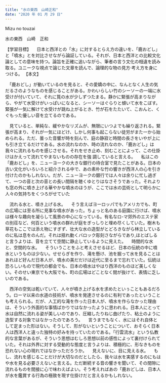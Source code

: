 ```yaml
---
title: "水の東西　山崎正和"
date: "2020 年 01 月 29 日"
---
```


Mizu no touzai

水の東西　山崎　正和

【学習目標】
　日本と西洋との「水」に対するとらえ方の違いを、「鹿おどし」と「噴水」とを対比させながら論証している。それが、日本と西洋との比較文化論としての意味を持つ。論旨を正確に追いながら、筆者の言う文化の相違を読み取る。ユニークな視点で論じた文章を読んで、論理的な物の見方·考え方を身につける。
【本文】

　「鹿おどし」が動いているのを見ると、その愛嬌の中に、なんとなく人生の気だるさのようなものを感じることがある。かわいらしい竹のシーソーの一端に水受けが付いていて、それに筧の水が少しずつたまる。静かに緊張が高まりながら、やがて水受けがいっぱいになると、シーソーはぐらりと傾いて水をこぼす。緊張が一気に解けて水受けが跳ね上がるとき、竹が石をたたいて、こおんと、くぐもった優しい音を立てるのである。

　見ていると、単純な、緩やかなリズムが、無限にいつよでも繰り返される。緊張が高まり、それが一気にほどけ、しかし何事も起こらない徒労がまた一から始められる。ただ、曇った音響が時を刻んで、庭の静寂と時間の長さをいやが上にも引き立てるだけである。水の流れなのか、時の流れなのか、「鹿おどし」は我々に流れるものを感じさせる。それをせき止め、刻むことによって、この仕掛けはかえって流れてやまないものの存在を強
   調していると言える。
　私はこの「鹿おどし」を、ニューヨークの大きな銀行の待合室で見たことがある。日本の古い文化がいろいろと紹介される中で、あの素朴な竹の響きが西洋人の心を引き付けたのかもしれない。だが、ニューヨークの銀行では人々は余りに忙し過ぎて、一つの音と次の音との長い間隔を聴くゆとりはなさそうであった。それよりも窓の外に噴き上げる華やかな噴水のほうが、ここでは水の芸術として明らかに人々の気持ちをくつろがせていた

　流れる水と、噴き上げる水。
　そう言えばヨーロッパでもアメリカでも、町の広場には至る所に見事な噴水があった。ちょっと名のある庭園に行けば、噴水は様々な趣向を凝らして風景の中心になっている。有名なロ-マ郊外のエステ家の別荘など、何百という噴水の群れが庭をぎっしりと埋め尽くしていた。樹木も草花もここでは添え物にすぎず、壮大な水の造型がとどろきながら林立しているのに私は息をのんだ。それは揺れ動くバロック彫刻さながらであり,ほとばしると言うよりは、音を立てて空間に静止しているように見えた。
　時間的な水と、空間的な水。
　そういうことをふと考えさせるほど、日本の伝統の中に噴水というものは少ない。せせらぎを作り、滝を懸け、池を掘って水を見ることはあれほど好んだ日本人が、噴水の美だだけは近代に至るまで忘れていた。伝統は恐ろしいもので現代の都会でも、日本の噴水はやはり西洋のものほど美しくない。そのせい東京でも大阪でも、町の広場はどことなく間が抜けて、表情に乏しいのである。

　西洋の空気は乾いていて、人々が噴き上げる水を求めたといぅこともあるだろう。ローマ以来の水道の技術が、噴水を発達させるのに有利であったということも考えられる。だが、人工的な滝を作った日本人が、噴水を作らなかった理由は、そういう外面的な事情ばかりではなかったように思われる。日本人にとって水は自然に流れる姿が美しいのであり、圧縮したりねじ曲げたり、粘土のように造型する対象ではなかったのであろう。
　言うまでもなく、水にはそれ自体として定まった形はない。そうして、形がないということについて、おそらく日本人は西洋人と違った独特の好みを持っていたのである。「行雲流水」という仏教的な言葉があるが、そういう思想はむしろ思想以前の感性によって裏付けられていた。それは外界に対する受動的な態度と言うよりは、積極的に、形なきものを恐れない心の現れではなかっただろうか。
　見えないに、目に見える水。
　もし、流れを感じることだけが大切なのだとしたら、我々は水を実感するのにもはや水を見る必要さえないと言える。ただ断続する音の響きを聞いて、その間隙に流れるものを間接に心で味わえばよい。そう考えればあの「鹿おどしは、日本人が水を鑑賞する行為の極致を現す仕掛けだと言えるかもしれない。